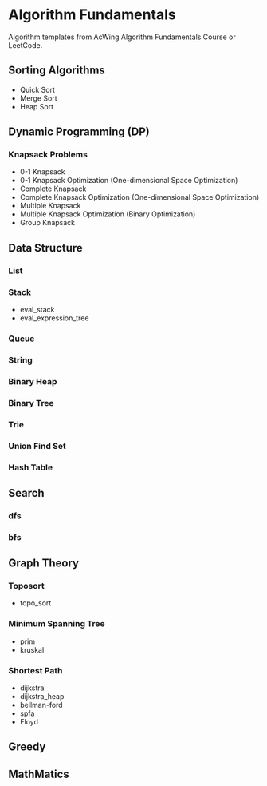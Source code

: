 # Algorithm Fundamentals

Algorithm templates from AcWing Algorithm Fundamentals Course or LeetCode.

## Sorting Algorithms
- Quick Sort
- Merge Sort
- Heap Sort

## Dynamic Programming (DP)

### Knapsack Problems
- 0-1 Knapsack
- 0-1 Knapsack Optimization (One-dimensional Space Optimization)
- Complete Knapsack
- Complete Knapsack Optimization (One-dimensional Space Optimization)
- Multiple Knapsack
- Multiple Knapsack Optimization (Binary Optimization)
- Group Knapsack

## Data Structure

### List
### Stack
- eval_stack
- eval_expression_tree
### Queue
### String
### Binary Heap
### Binary Tree
### Trie
### Union Find Set
### Hash Table

## Search

### dfs
### bfs

## Graph Theory

### Toposort
- topo_sort
  
### Minimum Spanning Tree
- prim
- kruskal
  
### Shortest Path
- dijkstra
- dijkstra_heap
- bellman-ford
- spfa
- Floyd

## Greedy

## MathMatics
